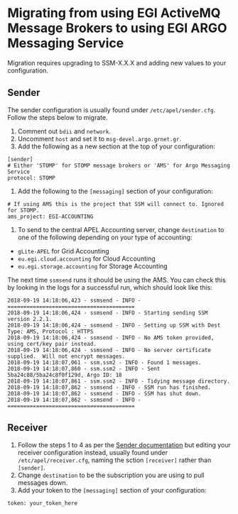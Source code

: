 # Migrating from using EGI ActiveMQ Message Brokers to using EGI ARGO Messaging Service

Migration requires upgrading to SSM-X.X.X and adding new values to your configuration.

## Sender

The sender configuration is usually found under `/etc/apel/sender.cfg`. Follow the steps below to migrate.

1. Comment out `bdii` and `network`.
1. Uncomment `host` and set it to `msg-devel.argo.grnet.gr`.
1. Add the following as a new section at the top of your configuration:
```
[sender]
# Either 'STOMP' for STOMP message brokers or 'AMS' for Argo Messaging Service
protocol: STOMP
```
1. Add the following to the `[messaging]` section of your configuration:
```
# If using AMS this is the project that SSM will connect to. Ignored for STOMP.
ams_project: EGI-ACCOUNTING
```
1. To send to the central APEL Accounting server, change `destination` to one of the following depending on your type of accounting:
  * `gLite-APEL` for Grid Accounting
  * `eu.egi.cloud.accounting` for Cloud Accounting
  * `eu.egi.storage.accounting` for Storage Accounting

The next time `ssmsend` runs it should be using the AMS. You can check this by looking in the logs for a successful run, which should look like this:

```
2018-09-19 14:18:06,423 - ssmsend - INFO - ========================================
2018-09-19 14:18:06,424 - ssmsend - INFO - Starting sending SSM version 2.2.1.
2018-09-19 14:18:06,424 - ssmsend - INFO - Setting up SSM with Dest Type: AMS, Protocol : HTTPS
2018-09-19 14:18:06,424 - ssmsend - INFO - No AMS token provided, using cert/key pair instead.
2018-09-19 14:18:06,424 - ssmsend - INFO - No server certificate supplied.  Will not encrypt messages.
2018-09-19 14:18:07,061 - ssm.ssm2 - INFO - Found 1 messages.
2018-09-19 14:18:07,860 - ssm.ssm2 - INFO - Sent 5ba24c88/5ba24c8f0f129d, Argo ID: 18
2018-09-19 14:18:07,861 - ssm.ssm2 - INFO - Tidying message directory.
2018-09-19 14:18:07,862 - ssmsend - INFO - SSM run has finished.
2018-09-19 14:18:07,862 - ssmsend - INFO - SSM has shut down.
2018-09-19 14:18:07,862 - ssmsend - INFO - ========================================
```

## Receiver

1. Follow the steps 1 to 4 as per the [Sender documentation](#Sender) but editing your receiver configuration instead, usually found under `/etc/apel/receiver.cfg`, naming the sction `[receiver]` rather than `[sender]`.
1. Change `destination` to be the subscription you are using to pull messages down.
1. Add your token to the `[messaging]` section of your configuration:
```
token: your_token_here
```
